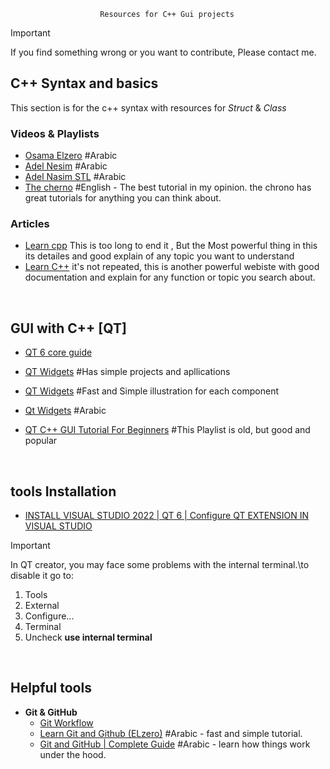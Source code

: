 						Resources for C++ Gui projects

> [!IMPORTANT]
> If you find something wrong or you want to contribute, Please contact me.

## C++ Syntax and basics 
This section is for the c++ syntax with resources for *Struct* & *Class* 
### Videos & Playlists
- [Osama Elzero](https://www.youtube.com/playlist?list=PLDoPjvoNmBAwy-rS6WKudwVeb_x63EzgS) #Arabic
- [Adel Nesim](https://www.youtube.com/watch?v=z1FdInL8sjg&list=PLCInYL3l2AajFAiw4s1U4QbGszcQ-rAb3) #Arabic 
- [Adel Nasim STL](https://youtube.com/playlist?list=PLCInYL3l2AainAE4Xq2kdNGDfG0bys2xp&si=1yWrmyjphydjiqEJ) #Arabic 
- [The cherno](https://www.youtube.com/playlist?list=PLlrATfBNZ98dudnM48yfGUldqGD0S4FFb)
  #English - The best tutorial in my opinion. the chrono has great tutorials for anything you can think about.
	
### Articles
- [Learn cpp](https://www.learncpp.com/)
	This is too long to end it , But the Most powerful thing in this its detailes and good explain of any topic you want to understand
- [Learn C++](https://cplusplus.com/)
	it's not repeated, this is another powerful webiste with good documentation and explain for any function or topic you search about.

 </br>
 
## GUI with C++ [QT]

- [QT 6 core guide](https://youtube.com/playlist?list=PLUbFnGajtZlXbrbdlraCe3LMC_YH5abao&si=ZnwcC9JW-LdgZoib)

- [QT Widgets](https://youtube.com/playlist?list=PLg9e3beqheAfZp7wDhtyxtw3Pc66EfO4O&si=_q_m_-gBobxWhnMS) #Has simple projects and apllications
  
- [QT Widgets](https://youtube.com/playlist?list=PLh0cogPqXcJMuRUNMgGZwl5WEX6ZDGqaU&si=CXhTy7cyJxZnGHlh) #Fast and Simple illustration for each component

- [Qt Widgets](https://youtube.com/playlist?list=PLpj3stwSVSapVlcPAW-qMcxJnd1gZCEDs&si=j4eC1MiG0b6u9sl8)   #Arabic
  
- [QT C++ GUI Tutorial For Beginners](https://youtube.com/playlist?list=PLS1QulWo1RIZiBcTr5urECberTITj7gjA&si=8Ma8l1wafueQFA1l) #This Playlist is old, but good and popular

</br>

## tools Installation
   - [INSTALL VISUAL STUDIO 2022 | QT 6 | Configure QT EXTENSION IN VISUAL STUDIO](https://youtu.be/rH2Kq2BIGVs?si=7gQFM0sgvi5-eeTZ)
     
> [!IMPORTANT]
> In QT creator, you may face some problems with the internal terminal.\to disable it go to:
> 1. Tools
> 2. External
> 3. Configure...
> 4. Terminal
> 5. Uncheck <strong>use internal terminal</strong>

</br>
     
## Helpful tools
- <strong>Git & GitHub</strong>
   - [Git Workflow](https://youtu.be/e9lnsKot_SQ?si=dV6J5iH_4eSjyXSa "great illustration on how to use git")
   - [Learn Git and Github (ELzero)](https://youtube.com/playlist?list=PLDoPjvoNmBAw4eOj58MZPakHjaO3frVMF&si=mA1GMOvpmv4wLkzQ) #Arabic - fast and simple tutorial.
   - [Git and GitHub | Complete Guide](https://www.youtube.com/watch?v=FueXoIewxg0) #Arabic - learn how things work under the hood.
   

